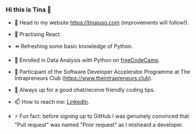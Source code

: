 ### Hi this is Tina 👋
- 🎉  Head to my website https://tinaiuso.com (improvements will follow!).
- 💪  Practising React.
- ⏪  Refreshing some basic knowledge of Python.
- 🚧  Enrolled in Data Analysis with Python on [freeCodeCamp](https://www.freecodecamp.org/learn/data-analysis-with-python).
- 🚀  Participant of the Software Developer Accelerator Programme at The Intrapreneurs Club (https://www.theintrapreneurs.club).
- 💬  Always up for a good chat/receive friendly coding tips.
- 📫  How to reach me: [LinkedIn](https://www.linkedin.com/in/concetta-iuso).

- ⚡ Fun fact: before signing up to GitHub I was genuinely convinced that "Pull request" was named "Poor request" as I misheard a developer.

